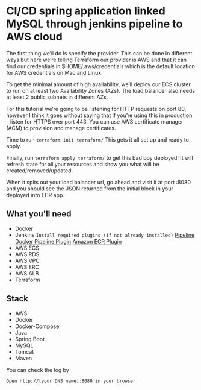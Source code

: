 # CI/CD spring application linked MySQL through jenkins pipeline to AWS cloud

The first thing we’ll do is specify the provider. This can be done in different ways but here we’re telling Terraform our provider is AWS and that it can find our credentials in $HOME/.aws/credentials which is the default location for AWS credentials on Mac and Linux.

To get the minimal amount of high availability, we’ll deploy our ECS cluster to run on at least two Availability Zones (AZs). The load balancer also needs at least 2 public subnets in different AZs.

For this tutorial we’re going to be listening for HTTP requests on port 80, however I think it goes without saying that if you’re using this in production - listen for HTTPS over port 443. You can use AWS certificate manager (ACM) to provision and manage certificates.

Time to run
`terraform init terraform/`
This gets it all set up and ready to apply.

Finally, run
`terraform apply terraform/`
to get this bad boy deployed! It will refresh state for all your resources and show you what will be created/removed/updated.

When it spits out your load balancer url, go ahead and visit it at port :8080 and you should see the JSON returned from the initial block in your deployed into ECR app.

## What you'll need
- Docker 
- Jenkins
`Install required plugins (if not already installed)`
[Pipeline](https://wiki.jenkins-ci.org/display/JENKINS/Pipeline+Plugin)
[Docker Pipeline Plugin](https://wiki.jenkins-ci.org/display/JENKINS/CloudBees+Docker+Pipeline+Plugin)
[Amazon ECR Plugin](https://wiki.jenkins-ci.org/display/JENKINS/Amazon+ECR)
- AWS ECS
- AWS RDS
- AWS VPC
- AWS ERC
- AWS ALB
- Terraform

## Stack
- AWS
- Docker
- Docker-Compose
- Java
- Spring Boot
- MySQL
- Tomcat
- Maven

You can check the log by
~~~
Open http://[your DNS name]:8080 in your browser.
